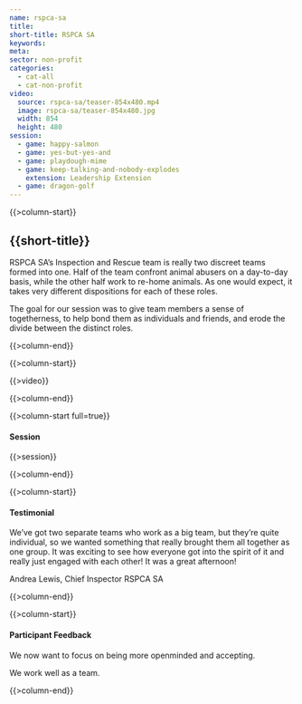 ```yaml
---
name: rspca-sa
title:
short-title: RSPCA SA
keywords:
meta:
sector: non-profit
categories:
  - cat-all
  - cat-non-profit
video:
  source: rspca-sa/teaser-854x480.mp4
  image: rspca-sa/teaser-854x480.jpg
  width: 854
  height: 480
session:
  - game: happy-salmon
  - game: yes-but-yes-and
  - game: playdough-mime
  - game: keep-talking-and-nobody-explodes
    extension: Leadership Extension
  - game: dragon-golf
---
```

{{>column-start}}

## {{short-title}}

RSPCA SA’s Inspection and Rescue team is really two discreet teams formed into one. Half of the team confront animal abusers on a day-to-day basis, while the other half work to re-home animals. As one would expect, it takes very different dispositions for each of these roles.

The goal for our session was to give team members a sense of togetherness, to help bond them as individuals and friends, and erode the divide between the distinct roles.

{{>column-end}}

{{>column-start}}

{{>video}}

{{>column-end}}

{{>column-start full=true}}

#### Session

{{>session}}

{{>column-end}}

{{>column-start}}

#### Testimonial

We’ve got two separate teams who work as a big team, but they’re quite individual, so we wanted something that really brought them all together as one group. It was exciting to see how everyone got into the spirit of it and really just engaged with each other! It was a great afternoon!

Andrea Lewis, Chief Inspector RSPCA SA

{{>column-end}}

{{>column-start}}

#### Participant Feedback

We now want to focus on being more openminded and accepting.

We work well as a team.

{{>column-end}}